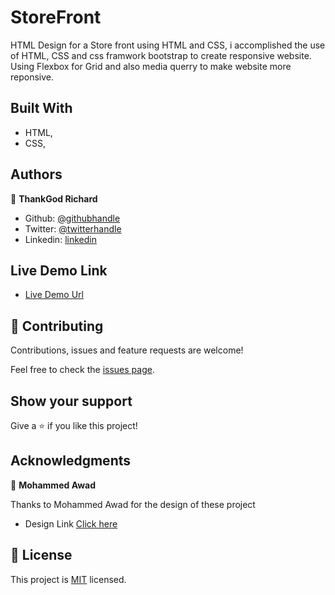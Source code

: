 # StoreFront
HTML Design for a Store front using HTML and CSS, i accomplished the use of HTML, CSS and css framwork bootstrap to create responsive website. Using Flexbox for Grid and also media querry to make website more reponsive. 

## Built With

- HTML,
- CSS,



## Authors

👤 **ThankGod Richard**

- Github: [@githubhandle](https://github.com/thankgodr)
- Twitter: [@twitterhandle](https://twitter.com/thankgodrichard)
- Linkedin: [linkedin](https://linkedin.com/in/thankgodr)

## Live Demo Link

- [Live Demo Url](https://raw.githack.com/thankgodr/StoreFront/feature-dev/index.html)

## 🤝 Contributing

Contributions, issues and feature requests are welcome!

Feel free to check the [issues page](issues/).

## Show your support

Give a ⭐️ if you like this project!

## Acknowledgments

👤 **Mohammed Awad**

Thanks to Mohammed Awad for the design of these project
- Design Link [Click here](https://www.behance.net/gallery/24796463/ZATTIX)

## 📝 License

This project is [MIT](lic.url) licensed.
